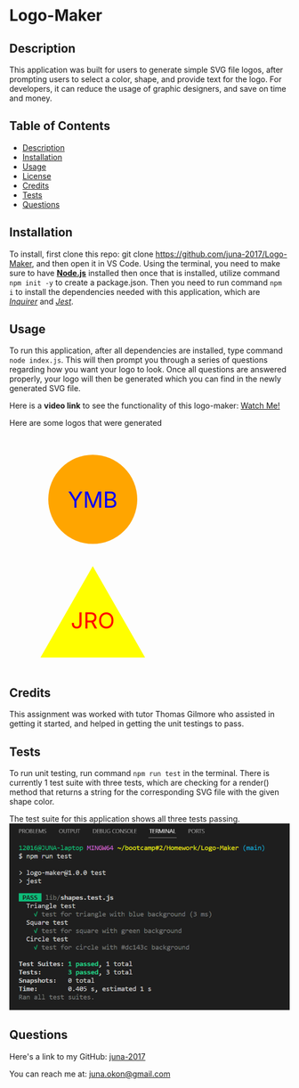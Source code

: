 # Logo-Maker

  ## Description
  This application was built for users to generate simple SVG file logos, after prompting users to select a color, shape, and provide text for the logo. For developers, it can reduce the usage of graphic designers, and save on time and money.


  ## Table of Contents
  - [Description](#Description)
  - [Installation](#Installation)
  - [Usage](#Usage)
  - [License](#License)
  - [Credits](#Credits)
  - [Tests](#Tests)
  - [Questions](#Questions)


  ## Installation
  To install, first clone this repo: git clone https://github.com/juna-2017/Logo-Maker, and then open it in VS Code. Using the terminal, you need to make sure to have [**Node.js**](https://nodejs.org/en/download) installed then once that is installed, utilize command `npm init -y` to create a package.json. Then you need to run command `npm i` to install the dependencies needed with this application, which are [*Inquirer*](https://www.npmjs.com/package/inquirer) and [*Jest*](https://www.npmjs.com/package/jest).


  ## Usage
  To run this application, after all dependencies are installed, type command `node index.js`. This will then prompt you through a series of questions regarding how you want your logo to look. Once all questions are answered properly, your logo will then be generated which you can find in the newly generated SVG file.

  Here is a **video link** to see the functionality of this logo-maker: [Watch Me!](https://drive.google.com/file/d/1eO18ax2npjp3QQwwBbIJ_Y3PX9MbgE3n/view)

  Here are some logos that were generated
   >
  <svg version= "1.1" width = "300" height = "200" xmlns = "http://www.w3.org/2000/svg"><g>Circle<circle cx = "150" cy = "115" r= "80" fill = "Orange"/><text x="150" y="130" text-anchor="middle" font-size="40" fill="blue">YMB</text></g></svg>
  >
  <svg version= "1.1" width = "300" height = "200" xmlns = "http://www.w3.org/2000/svg"><g>Triangle<polygon points = "150, 18 244, 182 56, 182" fill = "yellow"/><text x="150" y="130" text-anchor="middle" font-size="40" fill="red">JRO</text></g></svg>


  ## Credits 
  This assignment was worked with tutor Thomas Gilmore who assisted in getting it started, and helped in getting the unit testings to pass.
  

  ## Tests
  To run unit testing, run command `npm run test` in the terminal. There is currently 1 test suite with three tests, which are checking for a render() method that returns a string for the corresponding SVG file with the given shape color.

  The test suite for this application shows all three tests passing.
  ![Screenshot](./assets/all-tests-pass-screenshot.png)


  ## Questions
   Here's a link to my GitHub: [juna-2017](https://github.com/juna-2017)

   You can reach me at: juna.okon@gmail.com
